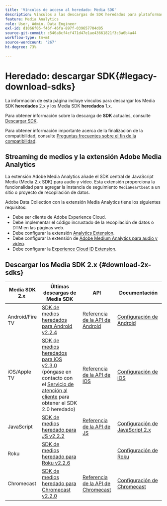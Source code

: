 ```yaml
---
title: 'Vínculos de acceso al heredado: Media SDK'
description: Vínculos a las descargas de SDK heredados para plataformas disponibles, como Android, iOS, JavaScript, Chromecast y Roku.
feature: Media Analytics
role: User, Admin, Data Engineer
exl-id: d1066f05-f46f-46fa-897f-039657704d05
source-git-commit: c546a8cf4cf471d47e1ae43661821f3c3a6b4a44
workflow-type: tm+mt
source-wordcount: '267'
ht-degree: 73%

---
```


# Heredado: descargar SDK{#legacy-download-sdks}

La información de esta página incluye vínculos para descargar los Media SDK **heredados** 2.x y los Media SDK **heredados** 1.x.

Para obtener información sobre la descarga de **SDK** actuales, consulte [Descargar SDK](/help/getting-started/download-sdks.md).

Para obtener información importante acerca de la finalización de la compatibilidad, consulte [Preguntas frecuentes sobre el fin de la compatibilidad](/help/additional-resources/end-of-support-faqs.md).

## Streaming de medios y la extensión Adobe Media Analytics

La extensión Adobe Media Analytics añade el SDK central de JavaScript Media (Media 2.x SDK) para audio y vídeo. Esta extensión proporciona la funcionalidad para agregar la instancia de seguimiento `MediaHeartbeat` a un sitio o proyecto de recopilación de datos.

Adobe Data Collection con la extensión Media Analytics tiene los siguientes requisitos:
* Debe ser cliente de Adobe Experience Cloud.
* Debe implementar el código incrustado de la recopilación de datos o DTM en las páginas web.
* Debe configurar la extensión [Analytics Extension](https://experienceleague.adobe.com/docs/experience-platform/tags/extensions/adobe/analytics/overview.html?lang=es).
* Debe configurar la extensión de [Adobe Medium Analytics para audio y vídeo](https://experienceleague.adobe.com/docs/experience-platform/tags/extensions/client/media-analytics/overview.html).
* Debe configurar la [Experience Cloud ID Extension](https://experienceleague.adobe.com/docs/experience-platform/tags/extensions/adobe/id-service/overview.html?lang=es).

## Descargar los Media SDK 2.x {#download-2x-sdks}

| Media SDK 2.x  | Últimas descargas de Media SDK |  API   |  Documentación  |
| --- | --- | --- | --- |
| Android/Fire TV | [SDK de medios heredados para Android v2.2.4](https://github.com/Adobe-Marketing-Cloud/media-sdks/releases/tag/android-v2.2.4) | [Referencia de la API de Android](https://adobe-marketing-cloud.github.io/media-sdks/reference/android/) | [Configuración de Android](/help/legacy/media-sdk/setup/set-up-android.md) |
| iOS/Apple TV | [SDK de medios heredados para iOS v2.3.0](https://github.com/Adobe-Marketing-Cloud/media-sdks/releases/tag/ios-v2.3.0) (póngase en contacto con el [Servicio de atención al cliente](https://helpx.adobe.com/es/marketing-cloud/contact-support.html) para obtener el SDK 2.0 heredado) | [Referencia de la API de iOS](https://adobe-marketing-cloud.github.io/media-sdks/reference/ios/) | [Configuración de iOS](/help/legacy/media-sdk/setup/set-up-ios.md) |
| JavaScript | [SDK de medios heredado para JS v2.2.2](https://github.com/Adobe-Marketing-Cloud/media-sdks/releases/tag/js-v2.2.2) | [Referencia de la API de JS](https://adobe-marketing-cloud.github.io/media-sdks/reference/javascript/) | [Configuración de JavaScript 2.x](/help/legacy/media-sdk/setup/setup-javascript/set-up-js-2.md) |
| Roku | [SDK de medios heredado para Roku v2.2.6](https://github.com/Adobe-Marketing-Cloud/media-sdks/releases/tag/roku-v2.2.6) | | [Configuración de Roku](/help/implementation/media-sdk/setup/set-up-roku.md) |
| Chromecast | [SDK de medios heredado para Chromecast v2.2.0](https://github.com/Adobe-Marketing-Cloud/media-sdks/releases/tag/chromecast-v2.2.0) | [Referencia de la API de Chromecast](https://adobe-marketing-cloud.github.io/media-sdks/reference/chromecast/) | [Configuración de Chromecast ](/help/implementation/media-sdk/setup/set-up-chromecast.md) |
